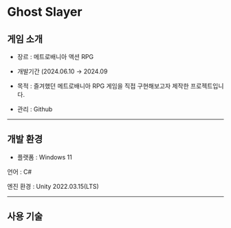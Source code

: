 # Ghost Slayer


## 게임 소개

- 장르 : 메트로배니아 액션 RPG

- 개발기간 (2024.06.10 → 2024.09

- 목적  : 즐겨했던 메트로배니아 RPG 게임을 직접 구현해보고자 제작한 프로젝트입니다.

- 관리 : Github

------------

## 개발 환경
- 플랫폼 : Windows 11

언어 : C#

엔진 환경 : Unity 2022.03.15(LTS)

--------------

## 사용 기술

